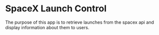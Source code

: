 # SpaceX Launch Control

The purpose of this app is to retrieve launches from the spacex api and display information about them to users.
